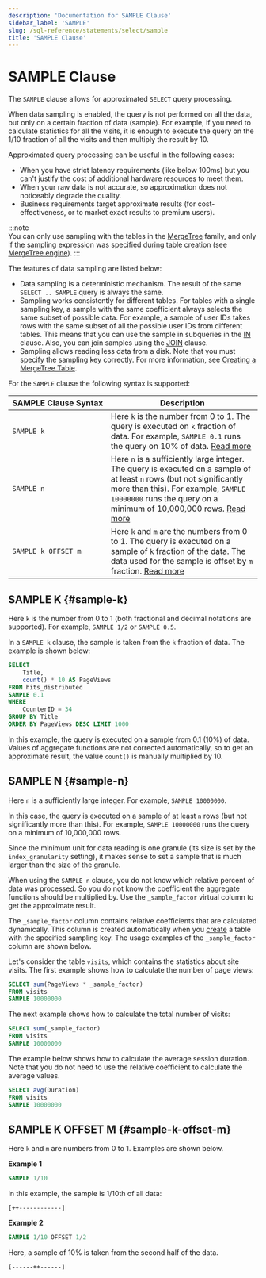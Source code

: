 ```yaml
---
description: 'Documentation for SAMPLE Clause'
sidebar_label: 'SAMPLE'
slug: /sql-reference/statements/select/sample
title: 'SAMPLE Clause'
---
```


# SAMPLE Clause

The `SAMPLE` clause allows for approximated `SELECT` query processing.

When data sampling is enabled, the query is not performed on all the data, but only on a certain fraction of data (sample). For example, if you need to calculate statistics for all the visits, it is enough to execute the query on the 1/10 fraction of all the visits and then multiply the result by 10.

Approximated query processing can be useful in the following cases:

- When you have strict latency requirements (like below 100ms) but you can't justify the cost of additional hardware resources to meet them.
- When your raw data is not accurate, so approximation does not noticeably degrade the quality.
- Business requirements target approximate results (for cost-effectiveness, or to market exact results to premium users).

:::note    
You can only use sampling with the tables in the [MergeTree](../../../engines/table-engines/mergetree-family/mergetree.md) family, and only if the sampling expression was specified during table creation (see [MergeTree engine](../../../engines/table-engines/mergetree-family/mergetree.md#table_engine-mergetree-creating-a-table)).
:::

The features of data sampling are listed below:

- Data sampling is a deterministic mechanism. The result of the same `SELECT .. SAMPLE` query is always the same.
- Sampling works consistently for different tables. For tables with a single sampling key, a sample with the same coefficient always selects the same subset of possible data. For example, a sample of user IDs takes rows with the same subset of all the possible user IDs from different tables. This means that you can use the sample in subqueries in the [IN](../../../sql-reference/operators/in.md) clause. Also, you can join samples using the [JOIN](../../../sql-reference/statements/select/join.md) clause.
- Sampling allows reading less data from a disk. Note that you must specify the sampling key correctly. For more information, see [Creating a MergeTree Table](../../../engines/table-engines/mergetree-family/mergetree.md#table_engine-mergetree-creating-a-table).

For the `SAMPLE` clause the following syntax is supported:

| SAMPLE Clause Syntax | Description                                                                                                                                                                                                                                    |
|----------------------|------------------------------------------------------------------------------------------------------------------------------------------------------------------------------------------------------------------------------------------------|
| `SAMPLE k`   | Here `k` is the number from 0 to 1. The query is executed on `k` fraction of data. For example, `SAMPLE 0.1` runs the query on 10% of data. [Read more](#sample-k)                                                                             |
| `SAMPLE n`    | Here `n` is a sufficiently large integer. The query is executed on a sample of at least `n` rows (but not significantly more than this). For example, `SAMPLE 10000000` runs the query on a minimum of 10,000,000 rows. [Read more](#sample-n) |
| `SAMPLE k OFFSET m`  | Here `k` and `m` are the numbers from 0 to 1. The query is executed on a sample of `k` fraction of the data. The data used for the sample is offset by `m` fraction. [Read more](#sample-k-offset-m)                                           |


## SAMPLE K {#sample-k}

Here `k` is the number from 0 to 1 (both fractional and decimal notations are supported). For example, `SAMPLE 1/2` or `SAMPLE 0.5`.

In a `SAMPLE k` clause, the sample is taken from the `k` fraction of data. The example is shown below:

``` sql
SELECT
    Title,
    count() * 10 AS PageViews
FROM hits_distributed
SAMPLE 0.1
WHERE
    CounterID = 34
GROUP BY Title
ORDER BY PageViews DESC LIMIT 1000
```

In this example, the query is executed on a sample from 0.1 (10%) of data. Values of aggregate functions are not corrected automatically, so to get an approximate result, the value `count()` is manually multiplied by 10.

## SAMPLE N {#sample-n}

Here `n` is a sufficiently large integer. For example, `SAMPLE 10000000`.

In this case, the query is executed on a sample of at least `n` rows (but not significantly more than this). For example, `SAMPLE 10000000` runs the query on a minimum of 10,000,000 rows.

Since the minimum unit for data reading is one granule (its size is set by the `index_granularity` setting), it makes sense to set a sample that is much larger than the size of the granule.

When using the `SAMPLE n` clause, you do not know which relative percent of data was processed. So you do not know the coefficient the aggregate functions should be multiplied by. Use the `_sample_factor` virtual column to get the approximate result.

The `_sample_factor` column contains relative coefficients that are calculated dynamically. This column is created automatically when you [create](../../../engines/table-engines/mergetree-family/mergetree.md#table_engine-mergetree-creating-a-table) a table with the specified sampling key. The usage examples of the `_sample_factor` column are shown below.

Let's consider the table `visits`, which contains the statistics about site visits. The first example shows how to calculate the number of page views:

``` sql
SELECT sum(PageViews * _sample_factor)
FROM visits
SAMPLE 10000000
```

The next example shows how to calculate the total number of visits:

``` sql
SELECT sum(_sample_factor)
FROM visits
SAMPLE 10000000
```

The example below shows how to calculate the average session duration. Note that you do not need to use the relative coefficient to calculate the average values.

``` sql
SELECT avg(Duration)
FROM visits
SAMPLE 10000000
```

## SAMPLE K OFFSET M {#sample-k-offset-m}

Here `k` and `m` are numbers from 0 to 1. Examples are shown below.

**Example 1**

``` sql
SAMPLE 1/10
```

In this example, the sample is 1/10th of all data:

`[++------------]`

**Example 2**

``` sql
SAMPLE 1/10 OFFSET 1/2
```

Here, a sample of 10% is taken from the second half of the data.

`[------++------]`
